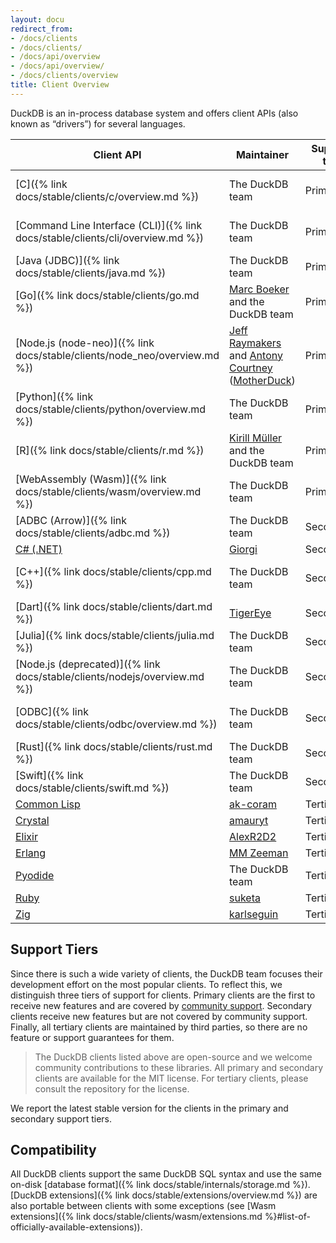 ```yaml
---
layout: docu
redirect_from:
- /docs/clients
- /docs/clients/
- /docs/api/overview
- /docs/api/overview/
- /docs/clients/overview
title: Client Overview
---
```


DuckDB is an in-process database system and offers client APIs (also known as “drivers”) for several languages.

| Client API                                                                     | Maintainer                                                                                                                                       | Support tier | Latest version                                                                                                                                  |
| ------------------------------------------------------------------------------ | ------------------------------------------------------------------------------------------------------------------------------------------------ | ------------ | ----------------------------------------------------------------------------------------------------------------------------------------------- |
| [C]({% link docs/stable/clients/c/overview.md %})                              | The DuckDB team                                                                                                                                  | Primary      | [{{ site.currentduckdbversion }}]({% link docs/installation/index.html %}?version=stable&environment=cplusplus)                                 |
| [Command Line Interface (CLI)]({% link docs/stable/clients/cli/overview.md %}) | The DuckDB team                                                                                                                                  | Primary      | [{{ site.currentduckdbversion }}]({% link docs/installation/index.html %}?version=stable&environment=cli)                                       |
| [Java (JDBC)]({% link docs/stable/clients/java.md %})                          | The DuckDB team                                                                                                                                  | Primary      | [{{ site.currentjavaversion }}](https://central.sonatype.com/artifact/org.duckdb/duckdb_jdbc)                                                   |
| [Go]({% link docs/stable/clients/go.md %})                                     | [Marc Boeker](https://github.com/marcboeker) and the DuckDB team                                                                                 | Primary      | [1.2.0](https://github.com/marcboeker/go-duckdb?tab=readme-ov-file#go-sql-driver-for-duckdb)                                                    |
| [Node.js (node-neo)]({% link docs/stable/clients/node_neo/overview.md %})      | [Jeff Raymakers](https://github.com/jraymakers) and [Antony Courtney](https://github.com/antonycourtney) ([MotherDuck](https://motherduck.com/)) | Primary      | [1.2.1](https://www.npmjs.com/package/@duckdb/node-api)                                                                                         |
| [Python]({% link docs/stable/clients/python/overview.md %})                    | The DuckDB team                                                                                                                                  | Primary      | [{{ site.currentduckdbversion }}](https://pypi.org/project/duckdb/)                                                                             |
| [R]({% link docs/stable/clients/r.md %})                                       | [Kirill Müller](https://github.com/krlmlr) and the DuckDB team                                                                                   | Primary      | [1.2.1](https://cran.r-project.org/web/packages/duckdb/index.html)                                                                              |
| [WebAssembly (Wasm)]({% link docs/stable/clients/wasm/overview.md %})          | The DuckDB team                                                                                                                                  | Primary      | [1.2.0](https://github.com/duckdb/duckdb-wasm?tab=readme-ov-file#duckdb-and-duckdb-wasm)                                                        |
| [ADBC (Arrow)]({% link docs/stable/clients/adbc.md %})                         | The DuckDB team                                                                                                                                  | Secondary    | [{{ site.currentduckdbversion }}]({% link docs/stable/extensions/arrow.md %})                                                                   |
| [C# (.NET)](https://duckdb.net/)                                               | [Giorgi](https://github.com/Giorgi)                                                                                                              | Secondary    | [1.2.1](https://www.nuget.org/packages?q=Tags%3A%22DuckDB%22+Author%3A%22Giorgi%22&includeComputedFrameworks=true&prerel=true&sortby=relevance) |
| [C++]({% link docs/stable/clients/cpp.md %})                                   | The DuckDB team                                                                                                                                  | Secondary    | [{{ site.currentduckdbversion }}]({% link docs/installation/index.html %}?version=stable&environment=cplusplus)                                 |
| [Dart]({% link docs/stable/clients/dart.md %})                                 | [TigerEye](https://www.tigereye.com/)                                                                                                            | Secondary    | [1.1.3](https://pub.dev/packages/dart_duckdb)                                                                                                   |
| [Julia]({% link docs/stable/clients/julia.md %})                               | The DuckDB team                                                                                                                                  | Secondary    | [1.2.0](https://juliahub.com/ui/Packages/General/DuckDB)                                                                                        |
| [Node.js (deprecated)]({% link docs/stable/clients/nodejs/overview.md %})      | The DuckDB team                                                                                                                                  | Secondary    | [1.2.0](https://www.npmjs.com/package/duckdb)                                                                                                   |
| [ODBC]({% link docs/stable/clients/odbc/overview.md %})                        | The DuckDB team                                                                                                                                  | Secondary    | [1.1.0]({% link docs/installation/index.html %}?version=stable&environment=odbc)                                                                |
| [Rust]({% link docs/stable/clients/rust.md %})                                 | The DuckDB team                                                                                                                                  | Secondary    | [1.2.1](https://crates.io/crates/duckdb)                                                                                                        |
| [Swift]({% link docs/stable/clients/swift.md %})                               | The DuckDB team                                                                                                                                  | Secondary    | [1.1.3](https://github.com/duckdb/duckdb-swift/)                                                                                                |
| [Common Lisp](https://github.com/ak-coram/cl-duckdb)                           | [ak-coram](https://github.com/ak-coram)                                                                                                          | Tertiary     |                                                                                                                                                 |
| [Crystal](https://github.com/amauryt/crystal-duckdb)                           | [amauryt](https://github.com/amauryt)                                                                                                            | Tertiary     |                                                                                                                                                 |
| [Elixir](https://github.com/AlexR2D2/duckdbex)                                 | [AlexR2D2](https://github.com/AlexR2D2/duckdbex)                                                                                                 | Tertiary     |                                                                                                                                                 |
| [Erlang](https://github.com/mmzeeman/educkdb)                                  | [MM Zeeman](https://github.com/mmzeeman)                                                                                                         | Tertiary     |                                                                                                                                                 |
| [Pyodide](https://github.com/duckdb/duckdb-pyodide)                            | The DuckDB team                                                                                                                                  | Tertiary     |                                                                                                                                                 |
| [Ruby](https://suketa.github.io/ruby-duckdb/)                                  | [suketa](https://github.com/suketa)                                                                                                              | Tertiary     |                                                                                                                                                 |
| [Zig](https://github.com/karlseguin/zuckdb.zig)                                | [karlseguin](https://github.com/karlseguin)                                                                                                      | Tertiary     |                                                                                                                                                 |

## Support Tiers

Since there is such a wide variety of clients, the DuckDB team focuses their development effort on the most popular clients.
To reflect this, we distinguish three tiers of support for clients.
Primary clients are the first to receive new features and are covered by [community support](https://duckdblabs.com/community_support_policy).
Secondary clients receive new features but are not covered by community support.
Finally, all tertiary clients are maintained by third parties, so there are no feature or support guarantees for them.

> The DuckDB clients listed above are open-source and we welcome community contributions to these libraries.
> All primary and secondary clients are available for the MIT license.
> For tertiary clients, please consult the repository for the license.

We report the latest stable version for the clients in the primary and secondary support tiers.

## Compatibility

All DuckDB clients support the same DuckDB SQL syntax and use the same on-disk [database format]({% link docs/stable/internals/storage.md %}).
[DuckDB extensions]({% link docs/stable/extensions/overview.md %}) are also portable between clients with some exceptions (see [Wasm extensions]({% link docs/stable/clients/wasm/extensions.md %}#list-of-officially-available-extensions)).
